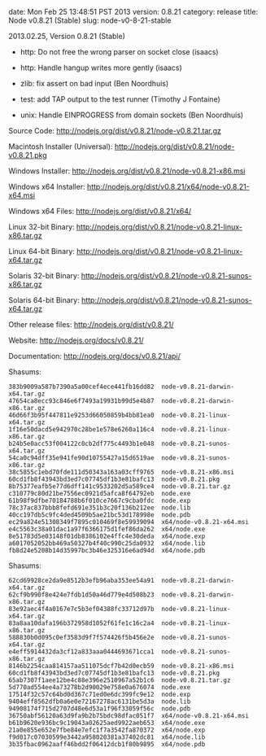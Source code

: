 date: Mon Feb 25 13:48:51 PST 2013
version: 0.8.21
category: release
title: Node v0.8.21 (Stable)
slug: node-v0-8-21-stable

2013.02.25, Version 0.8.21 (Stable)

* http: Do not free the wrong parser on socket close (isaacs)

* http: Handle hangup writes more gently (isaacs)

* zlib: fix assert on bad input (Ben Noordhuis)

* test: add TAP output to the test runner (Timothy J Fontaine)

* unix: Handle EINPROGRESS from domain sockets (Ben Noordhuis)


Source Code: http://nodejs.org/dist/v0.8.21/node-v0.8.21.tar.gz

Macintosh Installer (Universal): http://nodejs.org/dist/v0.8.21/node-v0.8.21.pkg

Windows Installer: http://nodejs.org/dist/v0.8.21/node-v0.8.21-x86.msi

Windows x64 Installer: http://nodejs.org/dist/v0.8.21/x64/node-v0.8.21-x64.msi

Windows x64 Files: http://nodejs.org/dist/v0.8.21/x64/

Linux 32-bit Binary: http://nodejs.org/dist/v0.8.21/node-v0.8.21-linux-x86.tar.gz

Linux 64-bit Binary: http://nodejs.org/dist/v0.8.21/node-v0.8.21-linux-x64.tar.gz

Solaris 32-bit Binary: http://nodejs.org/dist/v0.8.21/node-v0.8.21-sunos-x86.tar.gz

Solaris 64-bit Binary: http://nodejs.org/dist/v0.8.21/node-v0.8.21-sunos-x64.tar.gz

Other release files: http://nodejs.org/dist/v0.8.21/

Website: http://nodejs.org/docs/v0.8.21/

Documentation: http://nodejs.org/docs/v0.8.21/api/

Shasums:
```
383b9009a587b7390a5a00cef4ece441fb16dd82  node-v0.8.21-darwin-x64.tar.gz
47654ca8ecc93c846e6f7493a19931b99d5e4b87  node-v0.8.21-darwin-x86.tar.gz
46d66f3b95f447811e9253d66050859b4bb81ea0  node-v0.8.21-linux-x64.tar.gz
1f16e50dacd5e942970c28be1e578e6260a116c4  node-v0.8.21-linux-x86.tar.gz
b24b5e0acc53f004122c0cb2df775c4493b1e048  node-v0.8.21-sunos-x64.tar.gz
54ca0c94dff35e941fe90d10755427a15d6519ae  node-v0.8.21-sunos-x86.tar.gz
38c5855c1ebd70fde111d50343a163a03cff9765  node-v0.8.21-x86.msi
60cd1fb8f43943bd3ed7c07745df1b3e81bafc13  node-v0.8.21.pkg
8b75377eafb5e77d6dff141c9533202d5a589ce4  node-v0.8.21.tar.gz
c310779c80d21be7556ec0921d5afca8f64792eb  node.exe
61b98f9dfbe70184788b6f010ce7667c9cba0fdc  node.exp
78c37ac837bbb8fefd691e351b3c20f136b212ee  node.lib
40cc197db5c9fc4ded4509b5ae21bc53d178998e  node.pdb
ec29a824e51308349f7895c010469f8e59939094  x64/node-v0.8.21-x64.msi
e4c5563c38a01dac1a97f6366175d1fef86da262  x64/node.exe
8e51783d5e03148f01db8386102e4ffc4e30deda  x64/node.exp
a6017052052bb469a50327b4f40c990c25da0932  x64/node.lib
fb8d24e5208b14d35997bc3b46e325316e6ad94d  x64/node.pdb
```

Shasums:
```
62cd69928ce2da9e8512b3efb96aba353ee54a91  node-v0.8.21-darwin-x64.tar.gz
62cf9b990f8e424e7fdb1d50a46d779e4d508b23  node-v0.8.21-darwin-x86.tar.gz
83e92aec4f4a0167e7c5b3ef04388fc33712d97b  node-v0.8.21-linux-x64.tar.gz
83a8aa10dafa196b372958d1052f61fe1c16c2a4  node-v0.8.21-linux-x86.tar.gz
588830b0d095c0ef3583d9f7f574426f5b456e2e  node-v0.8.21-sunos-x64.tar.gz
e4eff5914432da3cf12a833aaa0444693671cca1  node-v0.8.21-sunos-x86.tar.gz
8146b2254caa814157aa511075dcf7b42d0ecb59  node-v0.8.21-x86.msi
60cd1fb8f43943bd3ed7c07745df1b3e81bafc13  node-v0.8.21.pkg
65ab7307f1aee12be4c88e396e2510967a52b1c6  node-v0.8.21.tar.gz
5d770ad554ee4a73278b2d90029e758e0a676074  node.exe
17514f32c57c64bd0d367c71ed0e6dc399fc9e12  node.exp
9404eff8562dfb0a6e0e72167278ac6131be5d3a  node.lib
94908174f715d2707d48e6d53a1f96f33059f56c  node.pdb
36750abf56120a63d9fa9b2b75bdc98dfac051f7  x64/node-v0.8.21-x64.msi
b61b9620e936bc9c19043a02625aed9922aeb653  x64/node.exe
21a0e855e652e7fbe84e7efc1f7a3542fa870372  x64/node.exp
f9d017c07030599e3442a958020381a37402dc81  x64/node.lib
3b35fbac0962aaff46bdd2f06412dcb1f80b9895  x64/node.pdb
```
